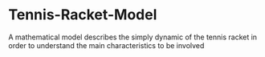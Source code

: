 # Tennis-Racket-Model
A mathematical model describes the simply dynamic of the tennis racket in order to understand the main characteristics to be involved
